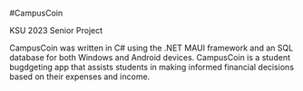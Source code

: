 #CampusCoin

KSU 2023 Senior Project

CampusCoin was written in C# using the .NET MAUI framework and an SQL database for both Windows and Android devices. CampusCoin is a student bugdgeting app that assists students in making informed financial decisions based on their expenses and income. 

